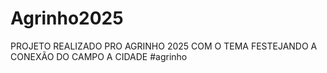 # Agrinho2025
PROJETO REALIZADO PRO AGRINHO 2025 COM O TEMA FESTEJANDO A CONEXÃO DO CAMPO A CIDADE #agrinho
